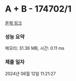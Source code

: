 # A + B - 174702/1 

[문제 링크](https://level.goorm.io/exam/174702/a-b/quiz/1) 

### 성능 요약

메모리: 31.36 MB, 시간: 0.11 ms

### 제출 일자

2024년 06월 12일 11:21:27

